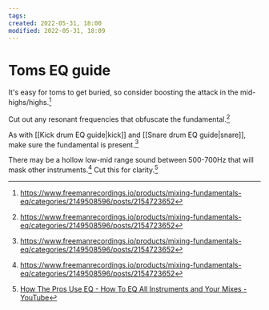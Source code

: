 ```yaml
---
tags: 
created: 2022-05-31, 18:00
modified: 2022-05-31, 18:09
---
```


# Toms EQ guide
It's easy for toms to get buried, so consider boosting the attack in the mid-highs/highs.[^1]

Cut out any resonant frequencies that obfuscate the fundamental.[^1]

As with [[Kick drum EQ guide|kick]] and [[Snare drum EQ guide|snare]], make sure the fundamental is present.[^1]

There may be a hollow low-mid range sound between 500-700Hz that will mask other instruments.[^1] Cut this for clarity.[^2]

[^1]: https://www.freemanrecordings.io/products/mixing-fundamentals-eq/categories/2149508596/posts/2154723652
[^2]: [How The Pros Use EQ - How To EQ All Instruments and Your Mixes - YouTube](https://youtu.be/EAGC2fUAU1M)